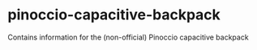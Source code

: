 pinoccio-capacitive-backpack
============================
Contains information for the (non-official) Pinoccio capacitive backpack
